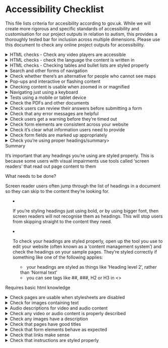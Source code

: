 # Accessibility Checklist

This file lists criteria for accesibility according to gov.uk. 
While we will create more rigorous and specific standards of accessibility and customisation for our project outputs in relation to autism, this provides a thoroughly tested bar for inclusion across multiple dimensions. 
Please use this document to check any online project outputs for accessibility. 

<details>
<summary>HTML checks - Check any video players are accessible</summary>
<br>

Summary

You need to check that any video players are accessible. 
This means checking that the buttons you need to use to interact with the video player are marked up in a way that a screen reader would recognise.

What needs to be done?

You’ll need to inspect the page HTML to check whether you’re meeting this requirement. 
Bring up the page HTML using the same method you used to check whether your text content was marked up properly.
Once you’ve done that, right-click (or left-click if you’re using Edge) one of the video player buttons and select ‘inspect’ or ‘inspect element’, depending on the browser you’re using.

Check whether the button’s been given a name like ‘Play’ or ‘Pause’ - if it has, the name will likely appear as part of a ‘title’ or ‘aria label’ tag.
If there’s no text indicating what the button does then it’s probably not been marked up properly. 
This means a screen reader will not know what the button’s for and that users need to be able to see and understand the button icon to work it out for themselves.
</details>

<details>
<summary>HTML checks - check the language the content is written in</summary> 
<br>  

Summary

A screen reader needs to know what language a page is written in so it uses the correct speech libraries for accent and pronunciation. 
It only knows this if the language is specified in the page HTML.

What needs to be done?

You’ll need to check the HTML of your sample content pages to see whether your website does this. 
To inspect the page HTML, use the same method you used when checking whether your content was marked up appropriately.
Once you’ve opened the HTML, scroll to the top of the panel. 
You should see a <!doctype html> tag. 
Directly under that you should see an <html lang=” tag. 
This is where the screen reader finds out the page language.
If the page is written in English, the tag should read <html lang=“en” or <html lang=“en-gb”. 
If it’s empty, the screen reader cannot tell what language the page is in.
If any of your sample pages contain content written in other languages, you’ll need to check that’s marked up properly too, using the country code for the relevant language.                                                                                
</details>

<details>
<summary>HTML checks - Checking tables and bullet lists are styled properly</summary>
<br>

Summary 

Check that any tables and bullet lists have been styled properly. If they are not styled properly, screen reader software will not recognise what they are and will not convey the information in a way that makes sense to users.
                                                                                
What needs to be done?

View HTML page
The way you view your page’s HTML depends on which browser you’re using. If you’re using:

Google Chrome, right-click the page element you want to check and select ‘inspect’
Safari, right-click the page element you want to check and select ‘inspect element’ - you might need to enable Safari developer tools first
Edge, press ‘F12’, then hold ‘Ctrl’ and ‘B’ - once you’ve done that, left-click the page element you want to check
Firefox, right-click the element you want to check and select ‘inspect element’ - you might need to enable Firefox web developer first
This should open up a panel somewhere on your screen showing the HTML for the page. 

**Check a few tables and bullet lists from your sample pages**. Once you’ve opened up the source code, look out for the following sorts of tags:

for tables, look out for td, th and tr in <>
for bullet lists, look out for ul and li in <>
If you can see these tags, it’s likely the elements have been styled properly.
</details>

<details>
<summary>Search and other forms of navigation</summary>
<br>

Summary

You’ll need to do some checks to see how accessible your website’s navigation is. 
Navigation includes things like search, site maps and navigation categories.

What needs to be done?

**Check your navigation behaves consistently**
Things like search bars and breadcrumb trails (the list of links that appear at the top of the page to show where in your website’s navigation you currently are) should behave in the same way wherever they appear on your website.

You can check for this by going to a few of your sample pages and checking whether the navigational elements are presented consistently. If things like search boxes or navigation menus appear in different places across the pages, you’re probably not meeting this requirement.

**Check links do not trigger on the down-press of a mouse**
To open a link, a user has to click their mouse (known as a ‘down event’) and release it (known as an ‘up event’).

You need to check that this is how your links behave. Check a sample of your content pages and interact with some of the links - specifically to see whether the links are opened on the down click of the mouse, or whether they only open once you release the mouse button.

If they’re triggered on the down event, you’re likely not meeting this requirement.
</details>


<details>
<summary>Check whether there’s an alternative for people who cannot see maps</summary>
<br>
Summary

Some websites contain interactive maps.

It’s very hard to make a map itself accessible to people who have visual impairments using some sorts of assistive technology. 
At the least, you should provide an alternative for users who cannot use the map.

What needs to be done?

It’s very hard to make a map itself accessible to people who have visual impairments using some sorts of assistive technology.
At the least, you should provide an alternative for users who cannot use the map.

The Pension Wise website does this well. 
For instance, when you search for your nearest contact centre, you’re presented not only with a map you could use to navigate, but also with a text address any user could access.

Check any maps on your website to see whether you’re providing alternative routes for users who cannot use the map.
</details>

<details>
<summary>Pop-ups and interactive or flashing content</summary>
<br>
Summary

Pop-ups or flashing images can be very distracting. They should not be there by default and users need to be able to disable or dismiss these elements easily.

What needs to be done?

**Check that users can disable animated or moving content**
Things like scrolling carousels or blinking images can be very distracting for people with cognitive disabilities.

If your website contains these sorts of elements, you need to check whether users can disable them.

Go to any of your sample pages containing these items and see if there’s a way to stop them. Try clicking on them, or interacting with the surrounding content. Check to see if there’s a button to stop or pause the item.

**Check for content that plays automatically**
Some websites play audio or video content automatically when a user refreshes or opens a page.

If this applies to your website - and the content plays for more than 3 seconds - you’ll need to check users can either change the volume or stop.
</details>
  
<details>
<summary>Checking content is usable when zoomed in or magnified</summary>

Summary

Some users with visual impairments use screen magnification tools that zoom into the page content, or increase the size of the text. 
You’ll need to check your content is usable for people using these tools.

What needs to be done?

 - **Checking content is usable when you enlarge the text**
Take a couple of the forms and content pages from your sample and see what happens if you increase the font size.

You can usually do this by changing the settings in your browser. For example, in Chrome you do this by choosing “Settings”, and changing the “Font size” from “medium” to “very large”.

Once you’ve increased the font size, try to complete a few tasks using your sample pages. If the page resizes or restructures properly, it should not obscure any of the important information or buttons you’d need to progress through a form.

 - **Checking how the page behaves when users zoom in**
You’ll need to check what happens to your pages when you adjust the page zoom in your browser. You can do this either through your browser’s settings or by using a keyboard shortcut - usually ‘Cmd’ or ‘Ctrl’ plus the ‘+’ key.

Use the same sample of pages you used when tweaking the size of the text. For each page, see what happens when you zoom progressively further in.

If your website is handling this in an accessible way, then you should be able to navigate without using horizontal scroll: the content should reformat in a way that means you only need to use vertical scrolling.
</details>

<details>
<summary>Navigating just using a keyboard</summary> 
<br>
Summary

Some of your users need to navigate without a mouse, just using a keyboard. You’ll need to do some checks to see how easy it is for them to do that.

The main keys you’ll be using to navigate are the space bar, ‘Tab’, ‘Enter’ and ‘Esc’ keys. ‘Tab’ is the key that lets you jump between page elements, while ‘Enter’ and ‘Esc’ let you interact with and dismiss those page elements. The space bar activates buttons, checkboxes and radio buttons.

You might need to enable the tabbing function if you’re using Safari.

What needs to be done?

 - Check you can tell where you are on the page
When you navigate just using a keyboard, you do not have the mouse cursor to let you know where the focus is on the page. You need to make sure there’s another way for users to orientate themselves and understand which page element they’re focusing on.

For example, if you tab through the GOV.UK homepage you’ll notice that the page element in focus is highlighted very clearly with a prominent orange block.

 - Spend a few minutes tabbing through a few of the sample pages you selected. Ask yourself whether it’s clear where on the page you’re focused - if it takes you a while to notice which element is in focus then you’re probably not meeting this requirement.

 - Check the order makes sense when tabbing
While you were tabbing through the page elements, you should have noticed whether the tabbing moved in a logical order. For instance, if you tab on to a navigation bar, you’d expect to be able to tab through the entire bar without the focus jumping off elsewhere on the page.

 - Spend a few minutes testing this on a few of your sample pages, to check you can tab in a logical order.

 - Check nothing unexpected happens when tabbing through a page
When you were tabbing through your sample pages, you should have noticed whether anything unexpected happened. For example, if tabbing onto an element triggered anything like:
a new web page to open
a navigation menu to open
Another thing to look out for is whether you can interact with all the page elements you’d expect to.

For example, some websites like the Service Manual feature expandable, hide and reveal style navigation. If these navigational elements are marked up properly, you can expand and close them with a keyboard as you would with a mouse.

But if they’re marked up incorrectly, you’ll likely tab straight past them using just a keyboard. Look out for things like this.

- Check you do not get stuck when navigating through content
While you’re tabbing through your sample pages, note down any places where you get stuck.
Getting stuck means ending up somewhere you cannot navigate away from using just your keyboard. For instance, you might activate a pop-up or interactive element that you cannot skip away from just by using the ‘Esc’ key.
People not using a mouse would not be able to move away from a page element like this, which could prove very frustrating.
If you find you get stuck, you’re probably not meeting this requirement.

 - Check forms are still usable without a mouse
Take your sample of forms and see if you can complete them without using a mouse. This means using ‘Tab’ to jump between the form elements and ‘Enter’ to interact with any navigation elements, like ‘next’ or ‘submit’ buttons.
If there are form elements you cannot get through using just your keyboard, then your website is not meeting this requirement.

 - Check users can skip to the main content on a page
Lots of websites contain several links and navigational elements in the header at the top of the page. Users need to be able to skip past these links straight to the main page content if they want to, so they’re not forced to tab through each item individually every time they open a new page.
Some websites give users the chance to skip these header blocks. For instance, if you hit ‘Tab’ when you arrive at the GOV.UK home page, you’ll see the option to ‘Skip to main content’. If you hit ‘Enter’, the page will refocus past the header block down to where the actual page content begins.

See if the same thing happens when you hit ‘Tab’ after refreshing a page on your website.
</details>

<details>
<summary>Tests using a mobile or tablet device</summary>
<br>
Summary

You’ll need to start by doing some checks using a mobile or tablet device to check that your website is usable on these types of device.

What needs to be done?

 - Check the page orientation

You’ll need to take a few of your sample pages and check they respond properly when you try to change the page orientation.

You can do this by loading up a page on a mobile or tablet device and turning the screen from portrait to landscape a few times. The page should respond to fit that view, rather than staying locked in place.

 - Check you can navigate using just one finger

Some users have limited dexterity or range of movement, which means it’s important that they do not have to use complex gestures that involve more than one finger to navigate your website on their mobile or tablet device. There needs to be a simple alternative that they can use that only requires one finger.

Go through your sample content pages and check whether it’s possible to navigate using just one finger. Try things like double-tapping to zoom in and out of the page and holding or hovering your finger over an element to highlight it.

It’s worth trying to complete a couple of forms using these techniques, too.

 - Check you’re not relying on complex motions
Some more interactive websites or apps require users to do things like shake or tilt their device to complete an action.

This will not apply to most websites, but if it applies to yours then you need to make sure there’s an alternative for users who cannot move their device in these ways.

Check that none of your sample pages require any of these types of interactions - and if they do, that there’s another way of completing that task.
</details>

<details>
<summary>Check the PDFs and other documents</summary>
<br>
Summary

You’ll need to check your sample of PDFs and other documents (for example, Word documents, spreadsheets and presentations). Your sample should include:

documents that are essential to users accessing one of your services, no matter when they were published

non-essential documents (such as leaflets) that were published on or after 23 September 2018

What needs to be done?

- Check the documents have meaningful titles. First, check the documents have descriptive titles that explain what they’re for.
-
An example of a good title is something like “Blue badge application form”, as it makes clear what the document is and what a user would use it for. Something like “Accounts - ‘18” is not as good, because it’s vague and does not explain in enough detail what the document is. 

- Check for headings. For this test, you’ll need to open a few of the documents in a document editor. You could use something like Google Docs or Microsoft Word for this if you do not have PDF editing software. The first thing to check is that the document is broken up into sections - and that those sections all have descriptive headings. This will allow people using screen readers to scan the document and jump to the section that’s relevant to them. You’ll also need to check that the headings are tagged properly - for instance, they’ve been created using the styles gallery in Microsoft Word or something similar. That way, a screen reader will recognise them as headings and will let users scan through them to find the content they need. If the headings are just styled using bold, the screen reader will not know they’re headings. 
- Check the documents convey instructions in an accessible way
You need to make sure you’re not conveying instructions in a way that relies on a user’s ability to see the document.
For example, only sighted users will understand instructions like: ‘click the round button’ ‘click the big button below’ ‘click the red button’ Users who cannot see the page will not know what you’re referring to, because you need to be able to see the page to identify a button as ‘big’, ‘red’ or ‘round’. So check your document sample and look out for these types of instructions.
- Check that any link text makes sense. Next, check that any link text you’re using clearly explains where the link will take the user. This is important because screen reader users often scan through lists of links in isolation. This means they do not have the surrounding context to help them understand what the link is for. You can check your links by looking at your sample pages and just reading the link text - without paying attention to the surrounding content. If the links still make sense even in isolation and clearly explain where the links go, it’s likely the text you’re using is accessible. If you’re using link text like ‘click here’ or ‘more information’ then you’re probably not meeting this requirement, as link text like that does not describe where the link will go or what it’s for.
- Check that images, charts and tables have a description .You’ll need to check that any visual way of conveying data like a table, chart or image is described in the surrounding text. That way, users who cannot see the images can still access the information the image conveys.
</details>

<details>
<summary>Check users can review their answers before submitting a form</summary>
<br>

Summary 
  
Users need to be able to check their answers before submitting certain types of form, to confirm they’ve entered the correct information. 
This only applies to forms where there would be serious consequences to them making a mistake - for example, financial transactions or something that enters them into a legal contract.

What needs to be done?

You can test this by going to any of your sample forms that meet these criteria and working your way through them. See if you’re presented with a page that lets you check your answers before submitting the form.
</details>

<details>
<summary>Check that any error messages are helpful</summary>
<br>
  
Summary

When a user provides incorrect information in a form, you need to let them know they’ve made a mistake and help them correct that mistake.

What needs to be done?

You can check how well your website is doing this by going to your sample forms and entering some intentionally incorrect or invalid information.

For example, you could enter a future date into a date of birth field or a postcode with too few characters and try submitting the form. This should generate an error message.

Assess whether the error messages make clear what you need to do to correct the mistakes. Messages like ‘invalid date’ or ‘invalid postcode’ are not very helpful: they indicate that the user has made a mistake, but do not explain why the information was wrong and how to correct the error.

Something like ‘You cannot enter a date in the future - please enter a past date’ is much more helpful.

Play around with a few form fields to see how helpful the error messages are.
</details>
  
<details>
<summary>Check users get a warning before they’re timed out</summary>
<br>
  
Summary

Some websites time users out after a period of inactivity. 
This usually results in form data being lost, or the user being automatically logged out of an account.

You need to make sure to warn users if you’re going to time them out after a period of inactivity. 
You’ll also need to give them the chance to interact with the page to prevent the time out from happening.

What needs to be done?

You need to make sure to warn users if you’re going to time them out after a period of inactivity. 
You’ll also need to give them the chance to interact with the page to prevent the time out from happening.

Test whether you’re doing this by going to one of the forms on your website and remaining inactive for around 20 minutes. 
If you get timed out with no warning, then you’re not meeting the requirements.

If, after a while, you were given a timeout warning and a chance to prevent the timeout by interacting with the page, you’re likely meeting the requirements
</details>

<details>
<summary>Check form elements are consistent across your website</summary>
<br>

Summary

When you’re checking through your forms, you’ll need to check that form labels are used consistently. These are the labels that describe the information a user needs to enter into a particular field.

What needs to be done?

Check your sample to see how you’re labelling the navigational elements. For instance, are you using ‘Submit’ on one form and then using ‘Go’ or ‘Complete’ on another?

Are you asking for users’ names and addresses in a consistent manner, or does it vary from form to form?
</details>

<details>
<summary>Check it’s clear what information users need to provide</summary>
<br>
 
Summary

As you go through your sample forms, you’ll need to check you’re using field labels in a way that makes clear what information the user needs to enter

What needs to be done?

As you go through your sample forms, you’ll need to check you’re using field labels in a way that makes clear what information the user needs to enter.

As a general rule, these labels should be specific. Look at your forms and make an assessment as to whether they’re clear. 
Common mistakes include not labelling fields at all, or using vague labels like ‘Name’ which do not make clear whose name the user needs to enter (for example, it could be a partner or child’s name, rather than the user’s own name).
</details>

<details>
<summary>Check form fields are marked up appropriately</summary> 
<br>
Summary

You need to make sure any form fields are marked up correctly. 
If they’re not marked up properly, screen readers will not be able to tell what a form field is for, or what information the user should enter into it.

What needs to be done?

You can check your form fields are marked up properly by going to a form and clicking on a field label (the text above, below or next to the field that explains what it’s for). If the field is marked up correctly, clicking the field label should cause your cursor to appear inside the corresponding field.

Do this test on a few of your forms to check whether the fields respond as they should
</details>

<details>
<summary>Check you’re using proper headings/summary>  
<br>
Summary

It’s important that any headings you’re using are styled properly. 
This is because some users with visual impairments use tools called ‘screen readers’ that read out page content to them

What needs to be done?

Screen reader users often jump through the list of headings in a document so they can skip to the content they’re looking for.

* If you’re styling headings just using bold, or by using bigger font, then screen readers will not recognise them as headings. This will stop users from skipping straight to the content they need.

* To check your headings are styled properly, open up the tool you use to edit your website (often known as a ‘content management system’) and check the headings on your sample pages. They’re styled correctly if something like one of the following applies:

    * your headings are styled as things like ‘Heading level 2’, rather than ‘Normal text’
    * you can see tags like ##, ###, H2 or H3 in <>

Requires basic html knowledge
</details>

<details>
<summary>Check pages are usable when stylesheets are disabled</summary>
<br>
Summary
The way a page looks is controlled by something called a ‘stylesheet’. 
It defines things like the way a page is laid out and any font colours.

Your content should still be usable even if stylesheets are disabled, or are not loading properly. 
This means it’s still possible for users to complete any relevant tasks or find important information - for example, look for opening hours or contact details, or navigate their way to the form they need to fill out.

What needs to be done?

You’ll need to check your sample pages are still usable when stylesheets are disabled. 
Test this by copying a URL from your website and pasting it into the WAVE tool. 
Once you’ve done that, select ‘no styles’ from the panel on the left-hand side of the tool. This should give you a much more basic view of the page.

Check whether you can still use the content to complete any relevant tasks
</details>

<details>
<summary>Check for images containing text</summary>
<br>
Summary

You’ll need to check whether any of your sample images contain text. 
This is because screen readers will not be able to read the text within the image. 
The information should be published as normal page text instead.

What needs to be done?

You’ll need to check whether any of your sample images contain text. 
This is because screen readers will not be able to read the text within the image. 
The information should be published as normal page text instead.

This does not include logos and brand names - it’s okay for those to contain text.
</details>

<details>
<summary>Audio descriptions for video and audio content</summary>
<br>
Summary

When you check through the videos on your website, you might come across things that are covered in the video but not described in the audio track - something like the contents of a chart or graph, for example.

If you were only following the audio, you’d miss this information. 
To make sure users can access the information they need, you’d need to provide an extra audio description to describe anything not covered in the main audio track.

What needs to be done?

Check your sample of videos to see if an extra audio track is required and whether you’re providing one.
</details>

<details>
<summary>Check any video or audio content is properly described</summary>
<br>

Summary

You’ll need to check that any videos or audio content are clearly described so that users who cannot hear them can still access the information

What needs to be done?

This firstly means checking that videos have captions explaining any sound effects and dialogue. 
You should also check your sample videos (maybe 2 or 3) to assess the quality of those captions.

Once you’ve done that, you’ll need to check there are transcripts for any audio content you’ve got.
</details>

<details>
<summary>Check any images have a description</summary> 
<br>

Summary
  
You’ll need to check that any non-decorative images (including charts or diagrams) have an accompanying text description. 
That way, users can still access the relevant information even if they cannot see the image

What needs to be done?

Take your sample pages and check that any images either:

have appropriate alternative (or ‘alt) text that explains the information the image conveys - you can usually check this in the content management system you use to update your website
are described in any surrounding body text
You do not need to check decorative images - these do not need an accompanying description.
</details>

<details>
<summary>Check that pages have good titles</summary>

Summary

You need to check your pages are titled properly. 
  If they’re not, users will not understand what they’re for and will struggle to find what they need using search

What needs to be done?

Your page title should appear in the page tab at the top of your browser. 
For instance, if you go to the GOV.UK homepage you’ll see the text in the tab near the top of the browser is ‘Welcome to GOV.UK’. 
This is the page title.

Look at the equivalent text for your sample pages. 
You can hover over the tab to see the full text if it’s too long to fit on the tab itself.

Check whether your titles are descriptive. Ask yourself whether they clearly state - in simple language - what the pages are about and the tasks they’d help users complete.

For example, ‘Apply for a blue badge - Danbury Council’ is a much more descriptive title than just ‘Blue badges’.

Also check that none of the titles are duplicated: if 2 pages have the same title, how is the user supposed to know which one to use?
</details>

<details>
<summary>Check that form elements behave as expected</summary>
<br>
Summary

When you were working your way through some of your sample forms, you should have noticed whether interacting with any of the elements caused anything unexpected to happen
This includes things like a dropdown menu or radio button (an element that lets you select just one of a few options) causing a new page to open when you click on it.

What needs to be done?

Check forms to ensure this isn't an issue.
</details>

<details>
<summary>Check that links make sense</summary>
<br>

Summary
  
Check any links on your sample content pages to check that the link text you’re using clearly explains where any links will take the user

What needs to be done?

Check any links on your sample content pages to check that the link text you’re using clearly explains where any links will take the user.

This is important because screen reader users often scan through lists of links in isolation. This means they do not have the surrounding context to help them understand what the link is for.

You can check your links by looking at your sample pages and just reading the link text - without paying attention to the surrounding content. 
If the link text still makes sense in isolation and clearly explains where the link goes, it’s likely the text you’re using is accessible.

If you’re using link text like ‘click here’ or ‘more information’ then you’re probably not meeting this requirement, as link text like that does not describe where the link will go or what it’s for.
</details>

<details>
<summary>Check that instructions are styled properly</summary>
<br>

Summary
  
You need to make sure you’re not conveying instructions in a way that relies on a user’s ability to see the page

What needs to be done?

You need to make sure you’re not conveying instructions in a way that relies on a user’s ability to see the page.

For example, only sighted users will understand instructions like:

‘click the round button’
‘click the big button below’
‘click the red button’
Users who cannot see the page will not know what you’re referring to, because instructions like that rely on visual descriptions.

So check your sample of pages and look out for these types of instructions

